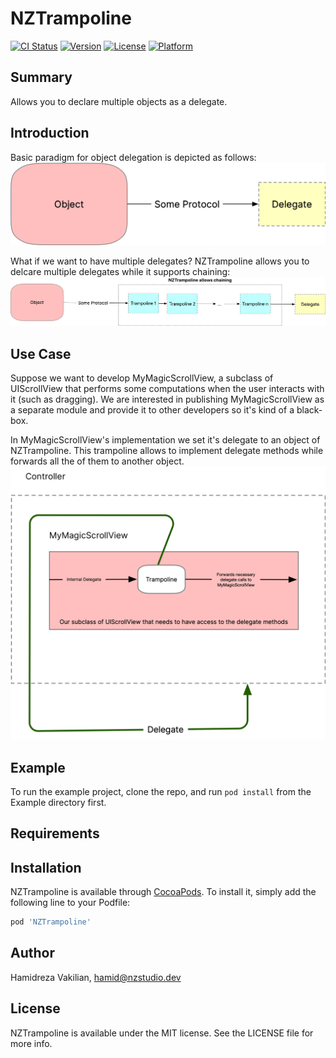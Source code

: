 
# NZTrampoline

[![CI Status](https://img.shields.io/travis/nzstudio/NZTrampoline.svg?style=flat)](https://travis-ci.org/nzstudio/NZTrampoline)
[![Version](https://img.shields.io/cocoapods/v/NZTrampoline.svg?style=flat)](https://cocoapods.org/pods/NZTrampoline)
[![License](https://img.shields.io/cocoapods/l/NZTrampoline.svg?style=flat)](https://cocoapods.org/pods/NZTrampoline)
[![Platform](https://img.shields.io/cocoapods/p/NZTrampoline.svg?style=flat)](https://cocoapods.org/pods/NZTrampoline)

## Summary
Allows you to declare multiple objects as a delegate.

## Introduction
Basic paradigm for object delegation is depicted as follows:
![Basic paradigm for object delegation](https://github.com/nzstudio1/NZTrampoline/blob/master/docs/1.png?raw=true)

What if we want to have multiple delegates?
NZTrampoline allows you to delcare multiple delegates while it supports  chaining:
![How NZTrampoline allows you to declare multiple delegates](https://github.com/nzstudio1/NZTrampoline/blob/master/docs/2.png?raw=true)

## Use Case
Suppose we want to develop MyMagicScrollView, a subclass of UIScrollView that performs some computations when the user interacts with it (such as dragging). We are interested in publishing MyMagicScrollView as a separate module and provide it to other developers so it's kind of a black-box.

In MyMagicScrollView's implementation we set it's delegate to an object of NZTrampoline. This trampoline allows to implement delegate methods while forwards all the of them to another object. 
![MyMagicScrollView with it's own trampoline delegate and able to forward all delegate methods to the final delegate.](https://github.com/nzstudio1/NZTrampoline/blob/master/docs/3.png?raw=true)
## Example

To run the example project, clone the repo, and run `pod install` from the Example directory first.

## Requirements

## Installation

NZTrampoline is available through [CocoaPods](https://cocoapods.org). To install
it, simply add the following line to your Podfile:

```ruby
pod 'NZTrampoline'
```

## Author

Hamidreza Vakilian, hamid@nzstudio.dev

## License

NZTrampoline is available under the MIT license. See the LICENSE file for more info.

